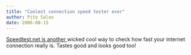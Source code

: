 ```yaml
---
title: "Coolest connection speed tester ever"
author: Pito Salas
date: 2006-08-15
---
```




[Speedtest.net is another ](<http://www.speedtest.net/> "Speedtest.net")
wicked cool way to check how fast your internet connection really is. Tastes
good and looks good too!


